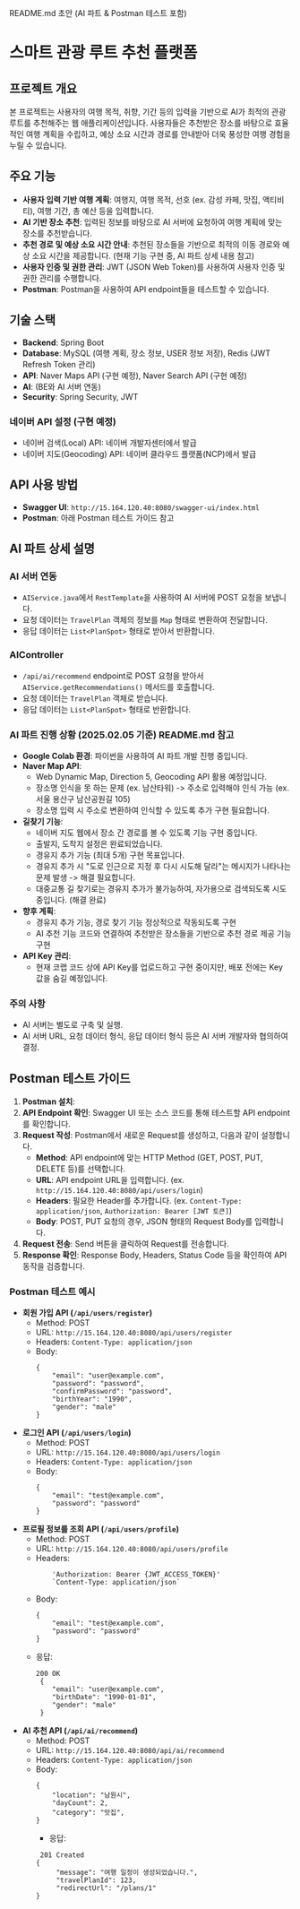README.md 초안 (AI 파트 & Postman 테스트 포함)

# 스마트 관광 루트 추천 플랫폼

## 프로젝트 개요

본 프로젝트는 사용자의 여행 목적, 취향, 기간 등의 입력을 기반으로 AI가 최적의 관광 루트를 추천해주는 웹 애플리케이션입니다. 
사용자들은 추천받은 장소를 바탕으로 효율적인 여행 계획을 수립하고, 예상 소요 시간과 경로를 안내받아 더욱 풍성한 여행 경험을 누릴 수 있습니다.

## 주요 기능

*   **사용자 입력 기반 여행 계획**: 여행지, 여행 목적, 선호 (ex. 감성 카페, 맛집, 액티비티), 여행 기간, 총 예산 등을 입력합니다.
*   **AI 기반 장소 추천**: 입력된 정보를 바탕으로 AI 서버에 요청하여 여행 계획에 맞는 장소를 추천받습니다.
*   **추천 경로 및 예상 소요 시간 안내**: 추천된 장소들을 기반으로 최적의 이동 경로와 예상 소요 시간을 제공합니다. (현재 기능 구현 중, AI 파트 상세 내용 참고)
*   **사용자 인증 및 권한 관리**: JWT (JSON Web Token)를 사용하여 사용자 인증 및 권한 관리를 수행합니다.
*   **Postman**: Postman을 사용하여 API endpoint들을 테스트할 수 있습니다.

## 기술 스택

*   **Backend**: Spring Boot
*   **Database**: MySQL (여행 계획, 장소 정보, USER 정보 저장), Redis (JWT Refresh Token 관리)
*   **API**: Naver Maps API (구현 예정), Naver Search API (구현 예정)
*   **AI**: (BE와 AI 서버 연동)
*   **Security**: Spring Security, JWT



### 네이버 API 설정 (구현 예정)

*   네이버 검색(Local) API: 네이버 개발자센터에서 발급
*   네이버 지도(Geocoding) API: 네이버 클라우드 플랫폼(NCP)에서 발급



## API 사용 방법

*   **Swagger UI**: `http://15.164.120.40:8080/swagger-ui/index.html` 
*   **Postman**: 아래 Postman 테스트 가이드 참고

## AI 파트 상세 설명

### AI 서버 연동

*   `AIService.java`에서 `RestTemplate`을 사용하여 AI 서버에 POST 요청을 보냅니다.
*   요청 데이터는 `TravelPlan` 객체의 정보를 `Map` 형태로 변환하여 전달합니다.
*   응답 데이터는 `List<PlanSpot>` 형태로 받아서 반환합니다.

### AIController

*   `/api/ai/recommend` endpoint로 POST 요청을 받아서 `AIService.getRecommendations()` 메서드를 호출합니다.
*   요청 데이터는 `TravelPlan` 객체로 받습니다.
*   응답 데이터는 `List<PlanSpot>` 형태로 반환합니다.

### AI 파트 진행 상황 (2025.02.05 기준) README.md 참고

*   **Google Colab 환경**: 파이썬을 사용하여 AI 파트 개발 진행 중입니다.
*   **Naver Map API**:
    *   Web Dynamic Map, Direction 5, Geocoding API 활용 예정입니다.
    *   장소명 인식을 못 하는 문제 (ex. 남산타워) -> 주소로 입력해야 인식 가능 (ex. 서울 용산구 남산공원길 105)
    *   장소명 입력 시 주소로 변환하여 인식할 수 있도록 추가 구현 필요합니다.
*   **길찾기 기능**:
    *   네이버 지도 웹에서 장소 간 경로를 볼 수 있도록 기능 구현 중입니다.
    *   출발지, 도착지 설정은 완료되었습니다.
    *   경유지 추가 기능 (최대 5개) 구현 목표입니다.
    *   경유지 추가 시 "도로 인근으로 지정 후 다시 시도해 달라"는 메시지가 나타나는 문제 발생 -> 해결 필요합니다.
    *   대중교통 길 찾기로는 경유지 추가가 불가능하여, 자가용으로 검색되도록 시도 중입니다. (해결 완료)
*   **향후 계획**:
    *   경유지 추가 기능, 경로 찾기 기능 정상적으로 작동되도록 구현
    *   AI 추천 기능 코드와 연결하여 추천받은 장소들을 기반으로 추천 경로 제공 기능 구현
*   **API Key 관리**:
    *   현재 코랩 코드 상에 API Key를 업로드하고 구현 중이지만, 배포 전에는 Key 값을 숨길 예정입니다.

### 주의 사항

*   AI 서버는 별도로 구축 및 실행.
*   AI 서버 URL, 요청 데이터 형식, 응답 데이터 형식 등은 AI 서버 개발자와 협의하여 결정.


## Postman 테스트 가이드

1.  **Postman 설치**: 
2.  **API Endpoint 확인**: Swagger UI 또는 소스 코드를 통해 테스트할 API endpoint를 확인합니다.
3.  **Request 작성**: Postman에서 새로운 Request를 생성하고, 다음과 같이 설정합니다.
    *   **Method**: API endpoint에 맞는 HTTP Method (GET, POST, PUT, DELETE 등)를 선택합니다.
    *   **URL**: API endpoint URL을 입력합니다. (ex. `http://15.164.120.40:8080/api/users/login`)
    *   **Headers**: 필요한 Header를 추가합니다. (ex. `Content-Type: application/json`, `Authorization: Bearer [JWT 토큰]`)
    *   **Body**: POST, PUT 요청의 경우, JSON 형태의 Request Body를 입력합니다.
4.  **Request 전송**: Send 버튼을 클릭하여 Request를 전송합니다.
5.  **Response 확인**: Response Body, Headers, Status Code 등을 확인하여 API 동작을 검증합니다.

### Postman 테스트 예시

*   **회원 가입 API (`/api/users/register`)**
    *   Method: POST
    *   URL: `http://15.164.120.40:8080/api/users/register`
    *   Headers: `Content-Type: application/json`
    *   Body:
        ```
        {
            "email": "user@example.com",
            "password": "password",
            "confirmPassword": "password",
            "birthYear": "1990",
            "gender": "male"
        }
        ```
*   **로그인 API (`/api/users/login`)**
    *   Method: POST
    *   URL: `http://15.164.120.40:8080/api/users/login`
    *   Headers: `Content-Type: application/json`
    *   Body:
        ```
        {
            "email": "test@example.com",
            "password": "password"
        }
        ```
*   **프로필 정보를 조회 API (`/api/users/profile`)**
    *   Method: POST
    *   URL: `http://15.164.120.40:8080/api/users/profile`
    *   Headers:
        ```        
            'Authorization: Bearer {JWT_ACCESS_TOKEN}'
            `Content-Type: application/json`
        ```  
    *   Body:
        ```
        {
            "email": "test@example.com",
            "password": "password"
        }
        ```
    *   응답:
        ```
        200 OK
         {
            "email": "user@example.com",
            "birthDate": "1990-01-01",
            "gender": "male"
         }
        ```
*   **AI 추천 API (`/api/ai/recommend`)**
    *   Method: POST
    *   URL: `http://15.164.120.40:8080/api/ai/recommend`
    *   Headers: `Content-Type: application/json`
    *   Body:
        ```
        {
            "location": "남원시",
            "dayCount": 2,
            "category": "맛집",       
        }
        ```
        *   응답:
        ```
         201 Created
        {
             "message": "여행 일정이 생성되었습니다.",
             "travelPlanId": 123,
             "redirectUrl": "/plans/1"
        }
        ```

